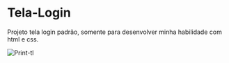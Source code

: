 # Tela-Login
 Projeto tela login padrão, somente para desenvolver minha habilidade com html e css.
 

![Print-tl](https://user-images.githubusercontent.com/82913493/179370700-d0734bb6-b205-4c91-bff2-49981f25fbc0.PNG)
